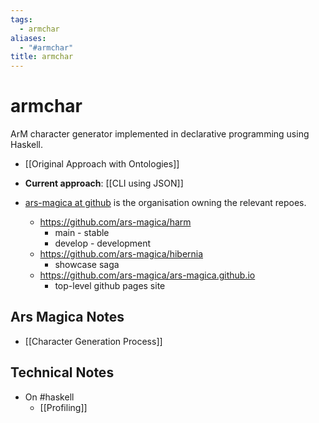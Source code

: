 ```yaml
---
tags:
  - armchar
aliases:
  - "#armchar"
title: armchar
---
```


# armchar

ArM character generator implemented in declarative programming
using Haskell.  

+ [[Original Approach with Ontologies]]
+ **Current approach**:  [[CLI using JSON]]

+ [ars-magica at github](https://github.com/ars-magica) is the organisation owning the relevant repoes.
	+ https://github.com/ars-magica/harm
		+ main - stable
		+ develop - development
	+ https://github.com/ars-magica/hibernia
		+ showcase saga
	+ https://github.com/ars-magica/ars-magica.github.io
		+ top-level github pages site

## Ars Magica  Notes

+ [[Character Generation Process]]
## Technical Notes

+ On #haskell
    + [[Profiling]]
